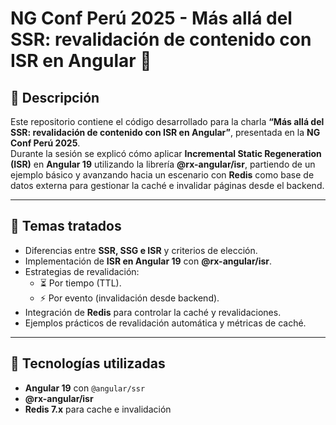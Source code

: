 # NG Conf Perú 2025 - Más allá del SSR: revalidación de contenido con ISR en Angular 🚀

## 📖 Descripción

Este repositorio contiene el código desarrollado para la charla **“Más allá del SSR: revalidación de contenido con ISR en Angular”**, presentada en la **NG Conf Perú 2025**.  
Durante la sesión se explicó cómo aplicar **Incremental Static Regeneration (ISR)** en **Angular 19** utilizando la librería **@rx-angular/isr**, partiendo de un ejemplo básico y avanzando hacia un escenario con **Redis** como base de datos externa para gestionar la caché e invalidar páginas desde el backend.

---

## 📌 Temas tratados

- Diferencias entre **SSR, SSG e ISR** y criterios de elección.
- Implementación de **ISR en Angular 19** con **@rx-angular/isr**.
- Estrategias de revalidación:
  - ⏳ Por tiempo (TTL).
  - ⚡ Por evento (invalidación desde backend).
- Integración de **Redis** para controlar la caché y revalidaciones.
- Ejemplos prácticos de revalidación automática y métricas de caché.

---

## 🔨 Tecnologías utilizadas

- **Angular 19** con `@angular/ssr`
- **@rx-angular/isr**
- **Redis 7.x** para cache e invalidación

